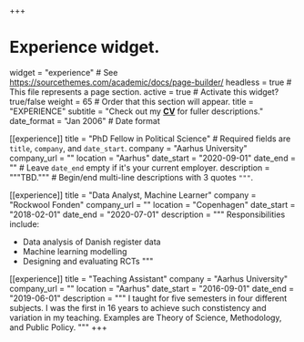 +++
# Experience widget.
widget              = "experience"                         # See https://sourcethemes.com/academic/docs/page-builder/
headless            = true                                 # This file represents a page section.
active              = true                                 # Activate this widget? true/false
weight              = 65                                   # Order that this section will appear.
title               = "EXPERIENCE"
subtitle            = "Check out my **[CV](/files/cv.pdf)** for fuller descriptions."
date_format         = "Jan 2006"                           # Date format

[[experience]]
  title             = "PhD Fellow in Political Science"    #   Required fields are `title`, `company`, and `date_start`.
  company           = "Aarhus University"
  company_url       = ""
  location          = "Aarhus"
  date_start        = "2020-09-01"
  date_end          = ""                                   #   Leave `date_end` empty if it's your current employer.
  description       = """TBD."""                           #   Begin/end multi-line descriptions with 3 quotes `"""`.

[[experience]]
  title             = "Data Analyst, Machine Learner"
  company           = "Rockwool Fonden"
  company_url       = ""
  location          = "Copenhagen"
  date_start        = "2018-02-01"
  date_end          = "2020-07-01"
  description       = """
  Responsibilities include:
  * Data analysis of Danish register data
  * Machine learning modelling
  * Designing and evaluating RCTs
  """

[[experience]]
  title             = "Teaching Assistant"
  company           = "Aarhus University"
  company_url       = ""
  location          = "Aarhus"
  date_start        = "2016-09-01"
  date_end          = "2019-06-01"
  description       = """
  I taught for five semesters in four different subjects. I was the first in 16 years to achieve such constistency and variation in my teaching. Examples are Theory of Science, Methodology, and Public Policy.
  """
+++
